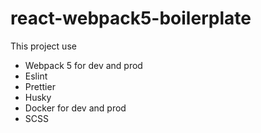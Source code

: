 # react-webpack5-boilerplate

This project use 
  * Webpack 5 for dev and prod
  * Eslint
  * Prettier
  * Husky
  * Docker for dev and prod
  * SCSS
  
